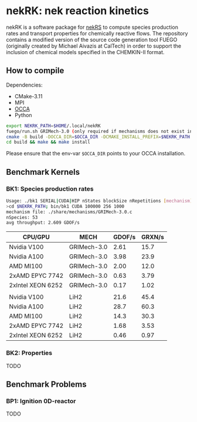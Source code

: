 # nekRK: nek reaction kinetics

nekRK is a software package for [nekRS](https://github.com/Nek5000/nekRS) to compute species production rates and transport properties for chemically reactive flows. The repository contains a modified version of the source code generation tool FUEGO (originally created by Michael Aivazis at CalTech) in order to support the inclusion of chemical models specified in the CHEMKIN-II format.

## How to compile
Dependencies:
- CMake-3.11
- MPI
- [OCCA](https://github.com/libocca/occa) 
- Python

```sh
export NEKRK_PATH=$HOME/.local/nekRK
fuego/run.sh GRIMech-3.0 (only required if mechanisms does not exist in share/mechanism)
cmake -B build -DOCCA_DIR=$OCCA_DIR -DCMAKE_INSTALL_PREFIX=$NEKRK_PATH 
cd build && make && make install
```
Please ensure that the env-var `$OCCA_DIR` points to your OCCA installation. 

## Benchmark Kernels

### BK1: Species production rates

```sh
Usage: ./bk1 SERIAL|CUDA|HIP nStates blockSize nRepetitions [mechanism]
>cd $NEKRK_PATH; bin/bk1 CUDA 100000 256 1000
mechanism file: ./share/mechanisms/GRIMech-3.0.c
nSpecies: 53
avg throughput: 2.609 GDOF/s
```

| CPU/GPU           | MECH        | GDOF/s | GRXN/s |
| ----------------- | ----------- | ------ | ------ |
| Nvidia V100       | GRIMech-3.0 |  2.61  |  15.7  | 
| Nvidia A100       | GRIMech-3.0 |  3.98  |  23.9  |
| AMD MI100         | GRIMech-3.0 |  2.00  |  12.0  |
| 2xAMD EPYC 7742   | GRIMech-3.0 |  0.63  |  3.79  |
| 2xIntel XEON 6252 | GRIMech-3.0 |  0.17  |  1.02  |
|                   |             |        |        | 
| Nvidia V100       | LiH2        |  21.6  |  45.4  |
| Nvidia A100       | LiH2        |  28.7  |  60.3  | 
| AMD MI100         | LiH2        |  14.3  |  30.3  |
| 2xAMD EPYC 7742   | LiH2        |  1.68  |  3.53  |
| 2xIntel XEON 6252 | LiH2        |  0.46  |  0.97  |

### BK2: Properties

TODO

## Benchmark Problems 

### BP1: Ignition 0D-reactor

TODO
